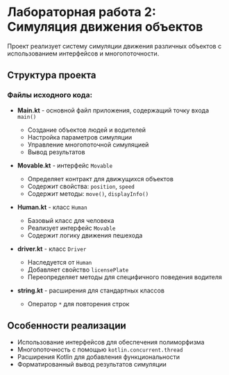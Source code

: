 # Лабораторная работа 2: Симуляция движения объектов

Проект реализует систему симуляции движения различных объектов с использованием интерфейсов и многопоточности.

## Структура проекта

### Файлы исходного кода:

- **Main.kt** - основной файл приложения, содержащий точку входа `main()`
    - Создание объектов людей и водителей
    - Настройка параметров симуляции
    - Управление многопоточной симуляцией
    - Вывод результатов

- **Movable.kt** - интерфейс `Movable`
    - Определяет контракт для движущихся объектов
    - Содержит свойства: `position`, `speed`
    - Содержит методы: `move()`, `displayInfo()`

- **Human.kt** - класс `Human`
    - Базовый класс для человека
    - Реализует интерфейс `Movable`
    - Содержит логику движения пешехода

- **driver.kt** - класс `Driver`
    - Наследуется от `Human`
    - Добавляет свойство `licensePlate`
    - Переопределяет методы для специфичного поведения водителя

- **string.kt** - расширения для стандартных классов
    - Оператор `*` для повторения строк

## Особенности реализации

- Использование интерфейсов для обеспечения полиморфизма
- Многопоточность с помощью `kotlin.concurrent.thread`
- Расширения Kotlin для добавления функциональности
- Форматированный вывод результатов симуляции


